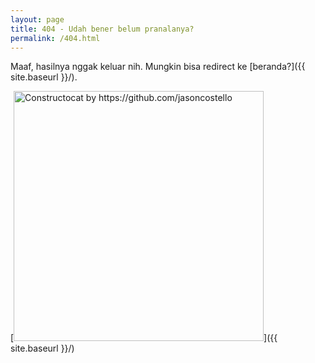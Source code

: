 ```yaml
---
layout: page
title: 404 - Udah bener belum pranalanya?
permalink: /404.html
---
```


Maaf, hasilnya nggak keluar nih. Mungkin bisa redirect ke [beranda?]({{ site.baseurl }}/).

[<img src="{{ site.baseurl }}/images/404.jpg" alt="Constructocat by https://github.com/jasoncostello" style="width: 400px;"/>]({{ site.baseurl }}/)
